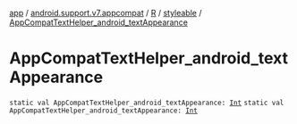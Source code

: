 [app](../../../index.md) / [android.support.v7.appcompat](../../index.md) / [R](../index.md) / [styleable](index.md) / [AppCompatTextHelper_android_textAppearance](.)

# AppCompatTextHelper_android_textAppearance

`static val AppCompatTextHelper_android_textAppearance: `[`Int`](https://kotlinlang.org/api/latest/jvm/stdlib/kotlin/-int/index.html)
`static val AppCompatTextHelper_android_textAppearance: `[`Int`](https://kotlinlang.org/api/latest/jvm/stdlib/kotlin/-int/index.html)